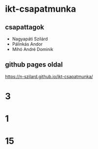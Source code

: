 # ikt-csapatmunka
## csapattagok
- Nagyapáti Szilárd
- Pálinkás Andor
- Mihó André Dominik
## github pages oldal
https://n-szilard.github.io/ikt-csapatmunka/
# 3
# 1
# 15
